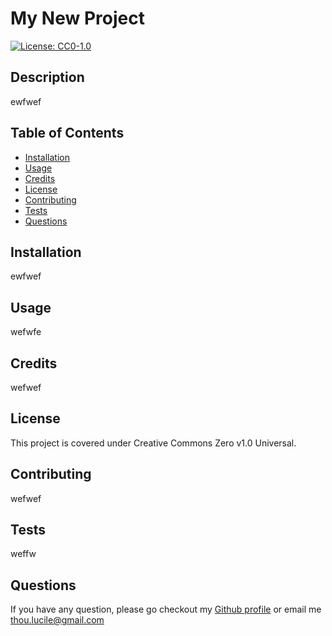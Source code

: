 # My New Project
[![License: CC0-1.0](https://licensebuttons.net/l/zero/1.0/80x15.png)](http://creativecommons.org/publicdomain/zero/1.0/)

## Description 
ewfwef

## Table of Contents

* [Installation](#installation)
* [Usage](#usage)
* [Credits](#credits)
* [License](#license)
* [Contributing](#contributing)
* [Tests](#tests)
* [Questions](#questions)

## Installation
ewfwef

## Usage 
wefwfe

## Credits
wefwef

## License
  This project is covered under Creative Commons Zero v1.0 Universal.

## Contributing
wefwef


## Tests
weffw

## Questions
If you have any question, please go checkout my [Github profile](https://github.com/androidseb)
or email me [thou.lucile@gmail.com](mailto:thou.lucile@gmail.com)
